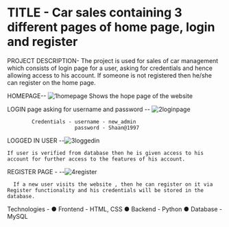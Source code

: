 # TITLE - Car sales containing 3 different pages of home page,  login and register 

PROJECT DESCRIPTION- The project is used for sales of car management which consists of login page for a user, asking for credentials and hence allowing access to his account. If someone is not registered then he/she can register on the home page.

 HOMEPAGE-- ![1homepage](https://user-images.githubusercontent.com/43087547/185254831-a13eda63-32ff-45c6-a8c4-28dabfd1a66e.jpg)
      Shows the hope page of the website


LOGIN page asking for username and password -- ![2loginpage](https://user-images.githubusercontent.com/43087547/185254909-72794fa8-ea03-4f8d-bd75-0fadf09119a8.jpg)

            Credentials - username - new_admin
                          password - Shaan@1997


LOGGED IN USER --![3loggedin](https://user-images.githubusercontent.com/43087547/185254952-c3cd1690-ea83-4093-8349-0ace774badd9.jpg)

    If user is verified from database then he is given access to his account for further access to the features of his account.


REGISTER PAGE - --![4register](https://user-images.githubusercontent.com/43087547/185255028-27e61b5a-7603-4810-9e02-adddd4e74080.jpg)

      If a new user visits the website , then he can register on it via Register functionality and his credentials will be stored in the          database.

Technologies - 
● Frontend - HTML, CSS
● Backend - Python
● Database - MySQL

